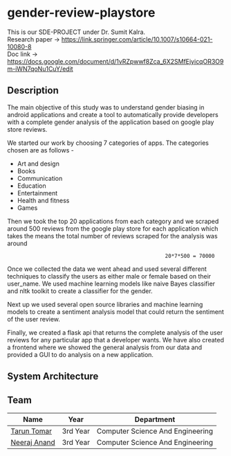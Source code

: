 # gender-review-playstore

This is our SDE-PROJECT under Dr. Sumit Kalra.                                            
Research paper -> https://link.springer.com/article/10.1007/s10664-021-10080-8                                      
Doc link -> https://docs.google.com/document/d/1vRZpwwf8Zca_6X2SMfEjyicqOR3O9m-iWN7qoNu1CuY/edit

## Description

The main objective of this study was to understand gender biasing in android applications and create a tool to automatically provide developers with a complete gender analysis of the application based on google play store reviews. 

We started our work by choosing 7 categories of apps.
The categories chosen are as follows - 

- Art and design
- Books
- Communication
- Education
- Entertainment
- Health and fitness
- Games


Then we took the top 20 applications from each category and we scraped around 500 reviews from the google play store for each application which takes the means the total number of reviews scraped for the analysis was around 

                                                       20*7*500 = 70000


Once we collected the data we went ahead and used several different techniques to classify the users as either male or female based on their user_name. 
We used machine learning models like naive Bayes classifier and nltk toolkit to create a classifier for the gender. 

Next up we used several open source libraries and machine learning models to create a sentiment analysis model that could return the sentiment of the user review. 

Finally, we created a flask api that returns the complete analysis of the user reviews for any particular app that a developer wants. 
We have also created a frontend where we showed the general analysis from our data and provided a GUI to do analysis on a new application.


## System Architecture

## Team
| Name                                            | Year      | Department                       |
| ----------------------------------------------- | --------- | -------------------------------- |
| [Tarun Tomar](https://github.com/TarunTomar122) | 3rd Year | Computer Science And Engineering |
| [Neeraj Anand](https://github.com/neeraj-2) | 3rd Year | Computer Science And Engineering |
